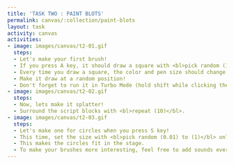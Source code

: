 ```yaml
---
title: 'TASK TWO : PAINT BLOTS'
permalink: canvas/:collection/paint-blots
layout: task
activity: canvas
activities:
- image: images/canvas/t2-01.gif
  steps:
  - Let's make your first brush!
  - If you press A key, it should draw a square with <bl>pick random (10) to (100)</bl> for its size.
  - Every time you draw a square, the color and pen size should change.
  - Make it draw at a random position!
  - Don't forget to run it in Turbo Mode (hold shift while clicking the Green Flag)!
- image: images/canvas/t2-02.gif
  steps:
  - Now, lets make it splatter!
  - Surround the script blocks with <bl>repeat (10)</bl>.
- image: images/canvas/t2-03.gif
  steps:
  - Let's make one for circles when you press S key!
  - This time, set the size with <bl>pick random (0.01) to (1)</bl> only.
  - This makes the circles fit in the stage.
  - To make your brushes more interesting, feel free to add sounds every time you press a button.
---
```

